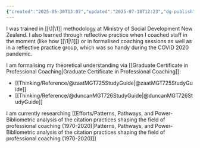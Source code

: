```yaml
---
{"created":"2025-05-30T13:07","updated":"2025-07-18T12:23","dg-publish":true,"dg-path":"Zettels/(3B13) How I learned coaching.md","permalink":"/zettels/3-b13-how-i-learned-coaching/","dgPassFrontmatter":true,"noteIcon":"1"}
---
```


I was trained in [[\1\|\1]] methodology at Ministry of Social Development New Zealand. I also learned through reflective practice when I coached staff in the moment (like how [[\1\|\1]]) or in formalised coaching sessions as well as in a reflective practice group, which was so handy during the COVID 2020 pandemic. 

I am formalising my theoretical understanding via [[Graduate Certificate in Professional Coaching\|Graduate Certificate in Professional Coaching]]: 
- [[Thinking/Reference/@zaatMGT725StudyGuide\|@zaatMGT725StudyGuide]]
- [[Thinking/Reference/@duncanMGT726StudyGuide\|@duncanMGT726StudyGuide]]

I am currently researching [[Efforts/Patterns, Pathways, and Power-Bibliometric analysis of the citation practices shaping the field of professional coaching (1970-2020)\|Patterns, Pathways, and Power-Bibliometric analysis of the citation practices shaping the field of professional coaching (1970-2020)]]
